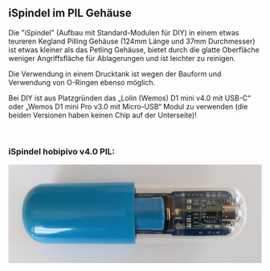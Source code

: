 ## iSpindel im PIL Gehäuse

Die "iSpindel" (Aufbau mit Standard-Modulen für DIY) in einem etwas teureren Kegland Pilling Gehäuse (124mm Länge und 37mm Durchmesser) ist etwas kleiner als das Petling Gehäuse, bietet durch die glatte Oberfläche weniger Angriffsfläche für Ablagerungen und ist leichter zu reinigen.

Die Verwendung in einem Drucktank ist wegen der Bauform und Verwendung von O-Ringen ebenso möglich.

Bei DIY ist aus Platzgründen das „Lolin (Wemos) D1 mini v4.0 mit USB-C“ oder „Wemos D1 mini Pro v3.0 mit Micro-USB“ Modul zu verwenden (die beiden Versionen haben keinen Chip auf der Unterseite)! 

&nbsp;

### iSpindel hobipivo v4.0 PIL:

![Text](https://github.com/hobipivo/iSpindel/blob/main/-img/iSpindel_hobipivo-v4.0-PIL.jpg "Bild")


